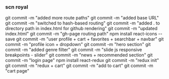 ### scn royal

git commit -m "added more route paths"
git commit -m "added base URL"
git commit -m "switched to hash-based routing"
git commit -m "added . to directory path in index.html for github rendering"
git commit -m "updated index.html"
git commit -m "gh-page routing path"
npm install react-icons --save
git commit -m "user profile + cart + favorites + searchbar + navbar"
git commit -m "profile icon + dropdown"
git commit -m "hero section"
git commit -m "added genre filter"
git commit -m "slide js responsive breakpoints - slider"
git commit -m "news + recommended section"
git commit -m "login page"
npm install react-redux
git commit -m "redux init"
git commit -m "redux + cart"
git commit -m "add to cart"
git commit -m "cart page" 
